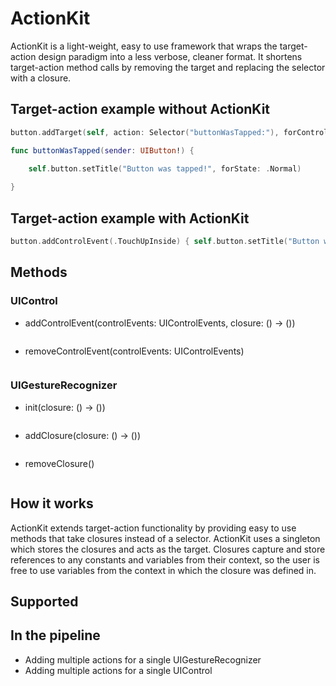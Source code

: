 # ActionKit
ActionKit is a light-weight, easy to use framework that wraps the target-action design paradigm into a less verbose, cleaner format. It shortens target-action method calls by removing the target and replacing the selector with a closure.

## Target-action example without ActionKit
```swift
button.addTarget(self, action: Selector("buttonWasTapped:"), forControlEvents: .TouchUpInside)
```


```swift
func buttonWasTapped(sender: UIButton!) {

    self.button.setTitle("Button was tapped!", forState: .Normal)
    
}
```

## Target-action example with ActionKit
```swift
button.addControlEvent(.TouchUpInside) { self.button.setTitle("Button was tapped!", forState: .Normal) }
```

## Methods
### UIControl
- addControlEvent(controlEvents: UIControlEvents, closure: () -> ())
```swift
```
- removeControlEvent(controlEvents: UIControlEvents)
```swift
```

### UIGestureRecognizer
- init(closure: () -> ())
```swift
```
- addClosure(closure: () -> ())
```swift
```
- removeClosure()
```swift
```

## How it works
ActionKit extends target-action functionality by providing easy to use methods that take closures instead of a selector. ActionKit uses a singleton which stores the closures and acts as the target. Closures capture and store references to any constants and variables from their context, so the user is free to use variables from the context in which the closure was defined in.

## Supported

## In the pipeline
- Adding multiple actions for a single UIGestureRecognizer
- Adding multiple actions for a single UIControl
